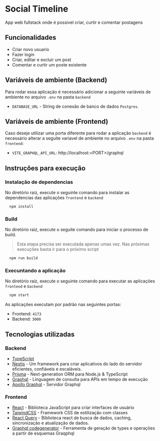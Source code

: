 # Social Timeline

App web fullstack onde é possivel criar, curtir e comentar postagens

## Funcionalidades

- Criar novo usuario
- Fazer login
- Criar, editar e excluir um post
- Comentar e curtir um poste existente


## Variáveis de ambiente (Backend)

Para rodar essa aplicação é necessário adicionar a seguinte variáveis de ambiente no arquivo `.env` na pasta `backend`

- `DATABASE_URL` - String de conexão de banco de dados `Postgres`.

## Variáveis de ambiente (Frontend)

Caso deseje utilizar uma porta diferente para rodar a aplicação `backend` é necessário alterar a seguite variavel de ambiente no arquivo `.env` na pasta `frontend`:

- `VITE_GRAPHQL_API_URL`: http://localhost:<PORT\>/graphql

## Instruções para execução

### Instalação de dependencias

No diretório raiz, execute o seguinte comando para instalar as dependencias das aplicações `frontend` e `backend`

```bash
  npm install
```

### Build

No diretório raiz, execute o seguite comando para iniciar o processo de build.

> Esta etapa precisa ser executada apenas umas vez. Nas próximas execuções basta ir para o próximo script

```bash
  npm run build
```

### Execuntando a aplicação

No diretório raiz, execute o seguinte comando para executar as aplicações `frontend` e `backend`

```bash
  npm start
```

As aplicações executam por padrão nas seguintes portas:

- Frontend: `4173`
- Backend: `3000`

## Tecnologias utilizadas

### Backend

- [TypeScript](https://www.typescriptlang.org)
- [Nestjs](https://nestjs.com/) - Um framework para criar aplicativos do lado do servidor eficientes, confiáveis e escaláveis.
- [Prisma](https://www.prisma.io/) - Next-generation ORM para Node.js & TypeScript
- [Graphql](https://graphql.org/) - Linguagem de consulta para APIs em tempo de execução
- [Apollo Graphql](https://www.apollographql.com/) - Servidor Graphql

### Frontend

- [React](https://pt-br.reactjs.org/) - Biblioteca JavaScript para criar interfaces de usuário
- [TaiwindCSS](https://tailwindcss.com/) - Framework CSS de estilização com classes
- [React Query](https://react-query.tanstack.com/) - Biblioteca react de busca de dados, caching, sincronização e atualização de dados.
- [Graphql codegenerator](https://www.graphql-code-generator.com/) - Ferramenta de geração de types e operações a partir de esquemas Graqphql
